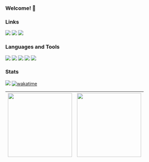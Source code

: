 ### Welcome! :wave:

### Links
[<img src="https://img.shields.io/badge/linkedin-%230D1117.svg?&style=for-the-badge&logo=linkedin&logoColor=ff6379" />](https://www.linkedin.com/in/gabrielamilet/) [<img src="https://img.shields.io/badge/Itch.io-0D1117?style=for-the-badge&logo=itchdotio&logoColor=ff6379" />](https://jasbrela.itch.io) [<img src="https://img.shields.io/badge/-Behance-0D1117?style=for-the-badge&logo=behance&logoColor=ff6379" />](https://behance.net/gabrielamilet)
<!-- [<img src="" />]() -->

### Languages and Tools
<img src="https://img.shields.io/badge/Unity-0D1117?style=for-the-badge&logo=unity&logoColor=ff6379"> <img src="https://img.shields.io/badge/C%23-0D1117?style=for-the-badge&logo=c-sharp&logoColor=ff6379"> <img src="https://img.shields.io/badge/Cocos%20Creator-0D1117?style=for-the-badge&logo=cocos&logoColor=ff6379"> <img src="https://img.shields.io/badge/TypeScript-0D1117?style=for-the-badge&logo=typescript&logoColor=ff6379"> <img src="https://img.shields.io/badge/Git-0D1117?style=for-the-badge&logo=git&logoColor=ff6379">

<!-- <img src=""> -->

### Stats
![](https://komarev.com/ghpvc/?username=jasbrela&label=❤&color=ff6379) [![wakatime](https://wakatime.com/badge/user/9400f2ac-e442-4aad-ac8a-ae5f26918eb3.svg)](https://wakatime.com/@9400f2ac-e442-4aad-ac8a-ae5f26918eb3)

|<img height="200em" src="https://github-readme-stats.vercel.app/api?username=jasbrela&count_private=true&show_icons=true&hide_border=true&bg_color=0D1117&text_color=d6d6d6&title_color=ff6379&icon_color=ff6379" /> | <img height="200em" src="https://github-readme-stats.vercel.app/api/wakatime?username=jasbrela&hide_border=true&bg_color=0D1117&text_color=d6d6d6&title_color=ff6379&hide=yaml,properties,textmate,config,sql,IDEA_MODULE,TSConfig,Assembly,Bash,Gradle,Groovy,CMake,Text,GitIgnore%20File,Solution%20File,Git%20Config,Markdown,Other&range=last_7_days"/> | 
| ------------- | ------------- |  
